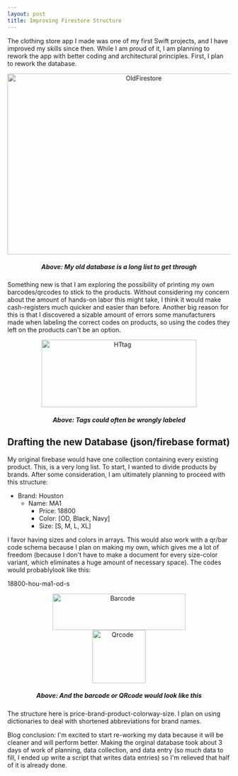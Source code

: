 ```yaml
---
layout: post
title: Improving Firestore Structure
---
```


The clothing store app I made was one of my first Swift projects, and I have improved my skills since then. While I am proud of it, I am planning to rework the 
app with better coding and architectural principles. First, I plan to rework the database.


<div align="center">
<img src="{{ site.baseurl }}/images/Old_firestore.png" alt="OldFirestore" width="600" height="408"/>
<h5>Above: My old database is a long list to get through</h5>
</div>


Something new is that I am exploring the possibility of printing my own barcodes/qrcodes to stick to the products. Without considering my concern about the 
amount of hands-on labor this might take, I think it would make cash-registers much quicker and easier than before. Another big reason for this is that I discovered a sizable amount of errors some manufacturers made when labeling the correct codes on products, so using the codes they left on the products can't be an option.

<div align="center">
<img src="{{ site.baseurl }}/images/hkbarcode.png" alt="HTtag" width="350" height="152"/>
<h5>Above: Tags could often be wrongly labeled</h5>
</div>

<h2>Drafting the new Database (json/firebase format)</h2>

My original firebase would have one collection containing every existing product. This, is a very long list. To start, I wanted to divide products by
brands. After some consideration, I am ultimately planning to proceed with this structure:

- Brand:  Houston
    - Name:   MA1
        - Price:      18800
        - Color:     [OD, Black, Navy]
        - Size:       [S, M, L, XL]

I favor having sizes and colors in arrays. This would also work with a qr/bar code schema because I plan on making my own, which gives me a lot of freedom 
(because I don't have to make a document for every size-color variant, which eliminates a huge amount of necessary space). 
The codes would probablylook like this:

18800-hou-ma1-od-s

<div align="Center">
<img src="{{ site.baseurl }}/images/sample_barcode.png" alt="Barcode" width="300" height="82"/>
</div>
<div align="Center">
<img src="{{ site.baseurl }}/images/sample_qrcode.png" alt="Qrcode" width="120" height="120"/>
</div>

<div align="Center">
<h5>Above: And the barcode or QRcode would look like this</h5>
</div>


The structure here is price-brand-product-colorway-size. I plan on using dictionaries to deal with shortened abbreviations for brand names. 

Blog conclusion:
I'm excited to start re-working my data because it will be cleaner and will perform better.
Making the orginal database took about 3 days of work of planning, data collection, 
and data entry (so much data to fill, I ended up write a script that writes data entries) so I'm relieved that half of it is already done.
